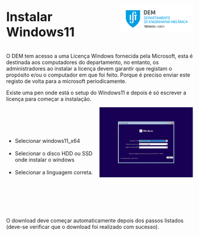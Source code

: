 <div style="display: flex; justify-content: space-between; align-items: center;">
    <h1 style="font-size: 34px;">Instalar Windows11</h1>
    <p align="right">
        <img src="../../assets/dem_logo.png" alt="logo" width="200" height="75">
    </p>
</div>

O DEM tem acesso a uma Licença Windows fornecida pela Microsoft, esta é destinada aos computadores do departamento, no entanto, os administradores ao instalar a licença devem garantir que registam o propósito e/ou o computador em que foi feito. Porque é preciso enviar este registo de volta para a microsoft periodicamente.

Existe uma pen onde está o setup do Windows11 e depois é só escrever a licença para começar a instalação.

<img width="50%" height="50%" align="right" src="../../assets/windows-11-setup.png">

<br>
<br>
<br>
<br>

<ul size="10px">
    <li>Selecionar windows11_x64</li>
    <br>
    <li>Selecionar o disco HDD ou SSD onde instalar o windows</li>
    <br>
    <li>Selecionar a linguagem correta.</li>
</ul>

<br>
<br>
<br>
<br>
<br>

O download deve começar automaticamente depois dos passos listados (deve-se verificar que o download foi realizado com sucesso).
